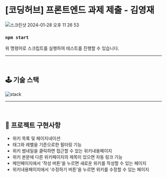# [코딩허브] 프론트엔드 과제 제출 - 김영재

![스크린샷 2024-01-28 오후 11 26 53](https://github.com/BangBang-e/KYJ_WikiPage/assets/107192580/27349630-1216-42b1-9d53-fa3ecc7b4ec0)

### `npm start`

위 명령어로 스크립트를 실행하여 테스트를 진행할 수 있습니다.

------

<br/>

## 🕹️ 기술 스택

![stack](https://github.com/BangBang-e/KYJ_WikiPage/assets/107192580/cee0b0b3-9d9f-49f0-a4a9-4002532909cf)

------

<br/>

## 🚀 프로젝트 구현사항

- 위키 목록 및 페이지네이션
- 태그와 레벨을 기준으로한 필터링 기능
- 위키 썸네일을 클릭하면 접근할 수 있는 위키내용페이지
- 위키 본문에 다른 위키페이지의 제목이 있으면 자동 링크 기능
- 메인페이지에서 '작성 버튼'을 누르면 새로운 위키를 작성할 수 있는 페이지
- 위키내용페이지에서 '수정하기 버튼'을 누르면 위키를 수정할 수 있는 페이지

<br/>
